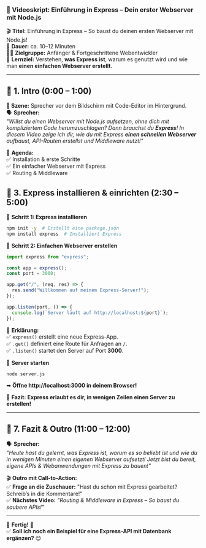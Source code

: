### **📜 Videoskript: Einführung in Express – Dein erster Webserver mit Node.js**

🎬 **Titel:** Einführung in Express – So baust du deinen ersten Webserver mit Node.js!  
🎤 **Dauer:** ca. 10–12 Minuten  
👨‍🏫 **Zielgruppe:** Anfänger & Fortgeschrittene Webentwickler  
🎯 **Lernziel:** Verstehen, **was Express ist**, warum es genutzt wird und wie man **einen einfachen Webserver erstellt**.

---

## **🔹 1. Intro (0:00 – 1:00)**

**🎥 Szene:** Sprecher vor dem Bildschirm mit Code-Editor im Hintergrund.  
🗣️ **Sprecher:**  
_"Willst du einen Webserver mit Node.js aufsetzen, ohne dich mit kompliziertem Code herumzuschlagen? Dann brauchst du **Express**! In diesem Video zeige ich dir, wie du mit Express **einen schnellen Webserver** aufbaust, API-Routen erstellst und Middleware nutzt!"_

📌 **Agenda:**  
✅ Installation & erste Schritte  
✅ Ein einfacher Webserver mit Express  
✅ Routing & Middleware

## **🔹 3. Express installieren & einrichten (2:30 – 5:00)**

📌 **Schritt 1: Express installieren**

```bash
npm init -y  # Erstellt eine package.json
npm install express  # Installiert Express
```

📌 **Schritt 2: Einfachen Webserver erstellen**

```javascript
import express from "express";

const app = express();
const port = 3000;

app.get("/", (req, res) => {
  res.send("Willkommen auf meinem Express-Server!");
});

app.listen(port, () => {
  console.log(`Server läuft auf http://localhost:${port}`);
});
```

🎯 **Erklärung:**  
✅ `express()` erstellt eine neue Express-App.  
✅ `.get()` definiert eine Route für Anfragen an `/`.  
✅ `.listen()` startet den Server auf Port **3000**.

📌 **Server starten**

```bash
node server.js
```

➡ **Öffne http://localhost:3000 in deinem Browser!**

🎯 **Fazit:** **Express erlaubt es dir, in wenigen Zeilen einen Server zu erstellen!**

---

## **🔹 7. Fazit & Outro (11:00 – 12:00)**

🗣️ **Sprecher:**  
_"Heute hast du gelernt, was Express ist, warum es so beliebt ist und wie du in wenigen Minuten einen eigenen Webserver aufsetzt! Jetzt bist du bereit, eigene APIs & Webanwendungen mit Express zu bauen!"_

🎬 **Outro mit Call-to-Action:**  
✅ **Frage an die Zuschauer:** "Hast du schon mit Express gearbeitet? Schreib’s in die Kommentare!"  
✅ **Nächstes Video:** _"Routing & Middleware in Express – So baust du saubere APIs!"_

---

🎯 **Fertig!** 🎯  
✅ **Soll ich noch ein Beispiel für eine Express-API mit Datenbank ergänzen?** 😊
